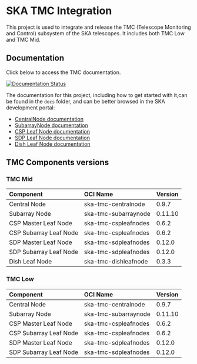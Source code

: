 # SKA TMC Integration

This project is used to integrate and release the TMC (Telescope Monitoring and Control) subsystem of the SKA telescopes. It includes both TMC Low and TMC Mid.

## Documentation

Click below to access the TMC documentation.

[![Documentation Status](https://readthedocs.org/projects/ska-telescope-ska-tmc-integration/badge/?version=latest)](https://developer.skao.int/projects/ska-tmc-integration/en/latest/)

The documentation for this project, including how to get started with it,can be found in the `docs` folder, and can be better browsed in the SKA development portal:

* [CentralNode documentation](https://developer.skao.int/projects/ska-tmc-centralnode/en/latest/ "SKA Developer Portal: CentralNode documentation")
* [SubarrayNode documentation](https://developer.skao.int/projects/ska-tmc-subarraynode/en/latest/ "SKA Developer Portal: SubarrayNode documentation")
* [CSP Leaf Node documentation](https://developer.skao.int/projects/ska-tmc-cspleafnodes/en/latest/ "SKA Developer Portal: CSP Leaf Nodes documentation")
* [SDP Leaf Node documentation](https://developer.skao.int/projects/ska-tmc-sdpleafnodes/en/latest/ "SKA Developer Portal: SDP Leaf Nodes documentation")
* [Dish Leaf Node documentation](https://developer.skao.int/projects/ska-tmc-dishleafnode/en/latest/ "SKA Developer Portal: Dish Leaf Node documentation")

## TMC Components versions

### TMC Mid

|Component| OCI Name | Version|
| :-- | :-- | :-- |
| Central Node| ska-tmc-centralnode |0.9.7|
| Subarray Node| ska-tmc-subarraynode |0.11.10|
| CSP Master Leaf Node| ska-tmc-cspleafnodes |0.6.2|
| CSP Subarray Leaf Node| ska-tmc-cspleafnodes |0.6.2|
| SDP Master Leaf Node| ska-tmc-sdpleafnodes |0.12.0|
| SDP Subarray Leaf Node| ska-tmc-sdpleafnodes |0.12.0|
| Dish Leaf Node| ska-tmc-dishleafnode |0.3.3|


### TMC Low

|Component| OCI Name | Version|
| :-- | :-- | :-- |
| Central Node| ska-tmc-centralnode |0.9.7|
| Subarray Node| ska-tmc-subarraynode |0.11.10|
| CSP Master Leaf Node| ska-tmc-cspleafnodes |0.6.2|
| CSP Subarray Leaf Node| ska-tmc-cspleafnodes |0.6.2|
| SDP Master Leaf Node| ska-tmc-sdpleafnodes |0.12.0|
| SDP Subarray Leaf Node| ska-tmc-sdpleafnodes |0.12.0|
